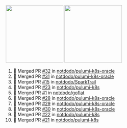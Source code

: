 <a href="https://github.com/notdodo"><img src="https://github-readme-stats.vercel.app/api?username=notdodo&count_private=true&theme=dark" height="180" /></a> <a href="https://github.com/notdodo"><img src="https://github-readme-stats.vercel.app/api/top-langs/?username=notdodo&langs_count=8&theme=dark&hide=tex,java,html,css&layout=compact" height="180" /></a>

<!--START_SECTION:activity-->
1. 🎉 Merged PR [#32](https://github.com/notdodo/pulumi-k8s-oracle/pull/32) in [notdodo/pulumi-k8s-oracle](https://github.com/notdodo/pulumi-k8s-oracle)
2. 🎉 Merged PR [#31](https://github.com/notdodo/pulumi-k8s-oracle/pull/31) in [notdodo/pulumi-k8s-oracle](https://github.com/notdodo/pulumi-k8s-oracle)
3. 🎉 Merged PR [#15](https://github.com/notdodo/SparkTrail/pull/15) in [notdodo/SparkTrail](https://github.com/notdodo/SparkTrail)
4. 🎉 Merged PR [#23](https://github.com/notdodo/pulumi-k8s/pull/23) in [notdodo/pulumi-k8s](https://github.com/notdodo/pulumi-k8s)
5. 🎉 Merged PR [#1](https://github.com/notdodo/goflat/pull/1) in [notdodo/goflat](https://github.com/notdodo/goflat)
6. 🎉 Merged PR [#28](https://github.com/notdodo/pulumi-k8s-oracle/pull/28) in [notdodo/pulumi-k8s-oracle](https://github.com/notdodo/pulumi-k8s-oracle)
7. 🎉 Merged PR [#29](https://github.com/notdodo/pulumi-k8s-oracle/pull/29) in [notdodo/pulumi-k8s-oracle](https://github.com/notdodo/pulumi-k8s-oracle)
8. 🎉 Merged PR [#30](https://github.com/notdodo/pulumi-k8s-oracle/pull/30) in [notdodo/pulumi-k8s-oracle](https://github.com/notdodo/pulumi-k8s-oracle)
9. 🎉 Merged PR [#22](https://github.com/notdodo/pulumi-k8s/pull/22) in [notdodo/pulumi-k8s](https://github.com/notdodo/pulumi-k8s)
10. 🎉 Merged PR [#21](https://github.com/notdodo/pulumi-k8s/pull/21) in [notdodo/pulumi-k8s](https://github.com/notdodo/pulumi-k8s)
<!--END_SECTION:activity-->
